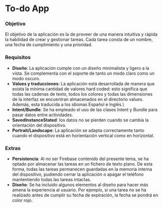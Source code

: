 # To-do App

### Objetivo
El objetivo de la aplicación es la de proveer de una manera intuitiva y rápida la habilidad de crear y gestionar tareas. Cada tarea consta de un nombre, una fecha de cumplimiento y una prioridad.

### Requisitos
- **Diseño**: La aplicación cumple con un diseño minimalista y ligero a la vista. Se complementa con el soporte de tanto un modo claro como un modo oscuro.
- **Values y traducciones**: La aplicación está desarrollada de manera que exista la mínima cantidad de valores hard coded: esto significa que todas las cadenas de texto, todos los colores y todas las dimensiones de la interfaz se encuentran almacenados en el directorio values. Además, esta traducida a los idiomas Español e Inglés.\
- **Intent/Bundle**: Se ha empleado el uso de las clases Intent y Bundle para pasar datos entre actividades.
- **SavedInstanceStated**: los datos no se pierden cuando se cambia la orientación del dispositivo.
- **Portrait/Landscape**: La aplicación se adapta correctamente tanto cuando el dispositivo está en horientación vertical como en horizontal.

### Extras
- **Persistencia**: Al no ser Firebase contenido del presente tema, se ha optado por almacenar las tareas en un fichero de texto plano. De esta forma, todas las tareas permanecen guardadas en la memoria interna del dispositivo, pudiendo cerrar la aplicación o apagar el teléfono mantentiendo todas las tareas intactas.
- **Diseño**: Se ha incluido algunos elementos al diseño para hacer más amena la experiencia al usuario. Por ejemplo, si una tarea no se ha realizado antes de cumplir su fecha de expiración, la fecha se pondrá en color rojo.

